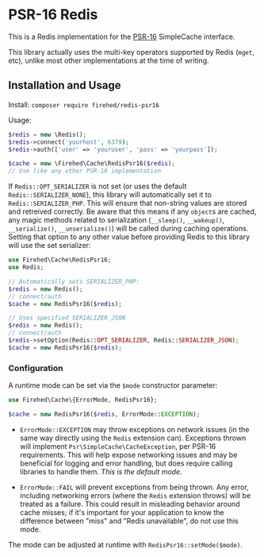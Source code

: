 # PSR-16 Redis

This is a Redis implementation for the [PSR-16](https://www.php-fig.org/psr/psr-16/) SimpleCache interface.

This library actually uses the multi-key operators supported by Redis (`mget`, etc), unlike most other implementations at the time of writing.

## Installation and Usage

Install: `composer require firehed/redis-psr16`

Usage:

```php
$redis = new \Redis();
$redis->connect('yourhost', 6379);
$redis->auth(['user' => 'youruser', 'pass' => 'yourpass']);

$cache = new \Firehed\Cache\RedisPsr16($redis);
// Use like any other PSR-16 implementation
```

If `Redis::OPT_SERIALIZER` is not set (or uses the default `Redis::SERIALIZER_NONE`), this library will automatically set it to `Redis::SERIALIZER_PHP`.
This will ensure that non-string values are stored and retreived correctly.
Be aware that this means if any `object`s are cached, any magic methods related to serialization (`__sleep()`, `__wakeup()`, `__serialize()`, `__unserialize()`) will be called during caching operations.
Setting that option to any other value before providing Redis to this library will use the set serializer:

```php
use Firehed\Cache\RedisPsr16;
use Redis;

// Automatically sets SERIALIZER_PHP:
$redis = new Redis();
// connect/auth
$cache = new RedisPsr16($redis);

// Uses specified SERIALIZER_JSON
$redis = new Redis();
// connect/auth
$redis->setOption(Redis::OPT_SERIALIZER, Redis::SERIALIZER_JSON);
$cache = new RedisPsr16($redis);
```

### Configuration

A runtime mode can be set via the `$mode` constructor parameter:

```php
use Firehed\Cache\{ErrorMode, RedisPsr16};

$cache = new RedisPsr16($redis, ErrorMode::EXCEPTION);
```

- `ErrorMode::EXCEPTION` may throw exceptions on network issues (in the same way directly using the `Redis` extension can).
  Exceptions thrown will implement `Psr\SimpleCache\CacheException`, per PSR-16 requirements.
  This will help expose networking issues and may be beneficial for logging and error handling, but does require calling libraries to handle them.
  _This is the default mode._

- `ErrorMode::FAIL` will prevent exceptions from being thrown.
  Any error, including networking errors (where the `Redis` extension throws) will be treated as a failure.
  This could result in misleading behavior around cache misses; if it's important for your application to know the difference between "miss" and "Redis unavailable", do not use this mode.

The mode can be adjusted at runtime with `RedisPsr16::setMode($mode)`.

